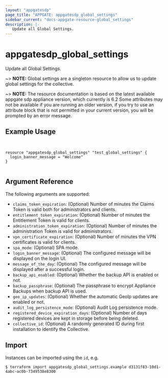```yaml
---
layout: "appgatesdp"
page_title: "APPGATE: appgatesdp_global_settings"
sidebar_current: "docs-appgate-resource-global_settings"
description: |-
   Update all Global Settings.
---
```


# appgatesdp_global_settings

Update all Global Settings.

~> **NOTE:**  Global settings are a singleton resource to allow us to update global settings for the collective.


~> **NOTE:**  The resource documentation is based on the latest available appgate sdp appliance version, which currently is 6.2
Some attributes may not be available if you are running an older version, if you try to use an attribute block that is not permitted in your current version, you will be prompted by an error message.


## Example Usage

```hcl


resource "appgatesdp_global_settings" "test_global_settings" {
  login_banner_message = "Welcome"
}


```


## Argument Reference

The following arguments are supported:


* `claims_token_expiration`: (Optional) Number of minutes the Claims Token is valid both for administrators and clients.
* `entitlement_token_expiration`: (Optional) Number of minutes the Entitlement Token is valid for clients.
* `administration_token_expiration`: (Optional) Number of minutes the administration Token is valid for administrators.
* `vpn_certificate_expiration`: (Optional) Number of minutes the VPN certificates is valid for clients.
* `spa_mode`: (Optional) SPA mode.
* `login_banner_message`: (Optional) The configured message will be displayed on the login UI.
* `message_of_the_day`: (Optional) The configured message will be displayed after a successful login.
* `backup_api_enabled`: (Optional) Whether the backup API is enabled or not.
* `backup_passphrase`: (Optional) The passphrase to encrypt Appliance Backups when backup API is used.
* `geo_ip_updates`: (Optional) Whether the automatic GeoIp updates are enabled or not.
* `audit_log_persistence_mode`: (Optional) Audit Log persistence mode.
* `registered_device_expiration_days`: (Optional) Number of days registered devices are kept in storage before being deleted.
* `collective_id`: (Optional) A randomly generated ID during first installation to identify the Collective.


## Import

Instances can be imported using the `id`, e.g.

```
$ terraform import appgatesdp_global_settings.example d3131f83-10d1-4abc-ac0b-7349538e8300
```
